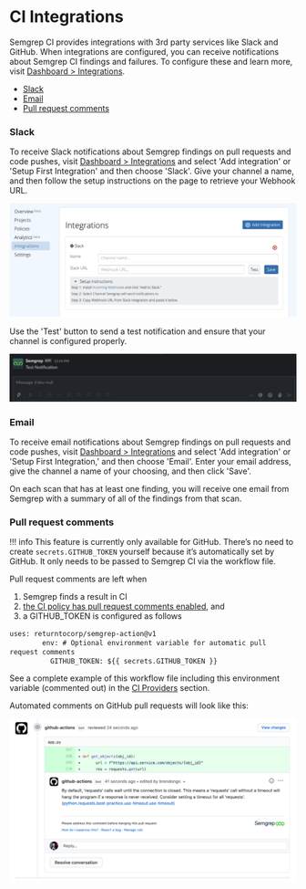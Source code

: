 # CI Integrations

Semgrep CI provides integrations with 3rd party services like Slack and GitHub. When integrations are configured, you can receive notifications about Semgrep CI findings and failures. To configure these and learn more, visit [Dashboard > Integrations](https://semgrep.dev/manage/notifications).

- [Slack](#slack)
- [Email](#email)
- [Pull request comments](#pull-request-comments)

### Slack

To receive Slack notifications about Semgrep findings on pull requests and code pushes, visit [Dashboard > Integrations](https://semgrep.dev/manage/notifications) and select 'Add integration' or 'Setup First Integration' and then choose 'Slack'. Give your channel a name, and then follow the setup instructions on the page to retrieve your Webhook URL.

![An empty Slack channel integration that still needs to be filled in](img/notification-setup.png "An empty Slack channel integration that still needs to be filled in")

Use the 'Test' button to send a test notification and ensure that your channel is configured properly.

![A correctly configured Slack webhook will send a notification like this](img/test-notification.png "Correctly configured webhook will send a notification like this")

### Email

To receive email notifications about Semgrep findings on pull requests and code pushes, visit [Dashboard > Integrations](https://semgrep.dev/manage/notifications) and select 'Add integration' or 'Setup First Integration,' and then choose 'Email'. Enter your email address, give the channel a name of your choosing, and then click 'Save'.

On each scan that has at least one finding, you will receive one email from Semgrep with a summary of all of the findings from that scan.

### Pull request comments

!!! info
    This feature is currently only available for GitHub. There’s no need to create `secrets.GITHUB_TOKEN` yourself because it’s automatically set by GitHub. It only needs to be passed to Semgrep CI via the workflow file.

Pull request comments are left when

1. Semgrep finds a result in CI
2. [the CI policy has pull request comments enabled](managing-policy.md#changing-policy-actions), and
3. a GITHUB_TOKEN is configured as follows

```
uses: returntocorp/semgrep-action@v1
        env: # Optional environment variable for automatic pull request comments
          GITHUB_TOKEN: ${{ secrets.GITHUB_TOKEN }}
```

See a complete example of this workflow file including this environment variable (commented out) in the [CI Providers](sample-ci-configs.md#github-actions) section.

Automated comments on GitHub pull requests will look like this:

![GitHub Pull Request Comment](img/semgrep-pull-request.png "Comments on GitHub Pull Request")
